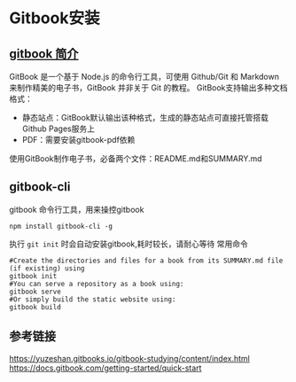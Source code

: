 # Gitbook安装
## [gitbook 简介](https://baike.baidu.com/item/GitBook)
GitBook 是一个基于 Node.js 的命令行工具，可使用 Github/Git 和 Markdown 来制作精美的电子书，GitBook 并非关于 Git 的教程。
GitBook支持输出多种文档格式：

- 静态站点：GitBook默认输出该种格式，生成的静态站点可直接托管搭载Github Pages服务上
- PDF：需要安装gitbook-pdf依赖

使用GitBook制作电子书，必备两个文件：README.md和SUMMARY.md 
## gitbook-cli

gitbook 命令行工具，用来操控gitbook
```shell
npm install gitbook-cli -g
```
执行 `git init` 时会自动安装gitbook,耗时较长，请耐心等待
常用命令
```shell
#Create the directories and files for a book from its SUMMARY.md file (if existing) using
gitbook init
#You can serve a repository as a book using:
gitbook serve
#Or simply build the static website using:
gitbook build
```
## 参考链接
https://yuzeshan.gitbooks.io/gitbook-studying/content/index.html
https://docs.gitbook.com/getting-started/quick-start

